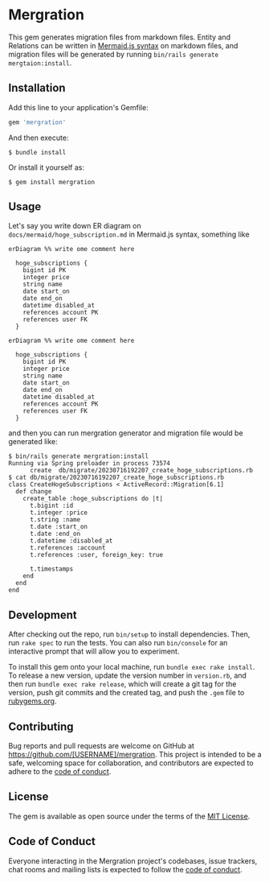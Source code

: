 # Mergration

This gem generates migration files from markdown files.
Entity and Relations can be written in [Mermaid.js syntax](https://mermaid.js.org/syntax/entityRelationshipDiagram.html) on markdown files, and migration files will be generated by running `bin/rails generate mergtaion:install`.

## Installation

Add this line to your application's Gemfile:

```ruby
gem 'mergration'
```

And then execute:

    $ bundle install

Or install it yourself as:

    $ gem install mergration

## Usage

Let's say you write down ER diagram on `docs/mermaid/hoge_subscription.md` in Mermaid.js syntax, something like

```
erDiagram %% write ome comment here

  hoge_subscriptions {
    bigint id PK
    integer price
    string name
    date start_on
    date end_on
    datetime disabled_at
    references account PK
    references user FK
  }
```

```mermaid
erDiagram %% write ome comment here

  hoge_subscriptions {
    bigint id PK
    integer price
    string name
    date start_on
    date end_on
    datetime disabled_at
    references account PK
    references user FK
  }
```


and then you can run mergration generator and migration file would be generated like:

```shell
$ bin/rails generate mergration:install
Running via Spring preloader in process 73574
      create  db/migrate/20230716192207_create_hoge_subscriptions.rb
$ cat db/migrate/20230716192207_create_hoge_subscriptions.rb
class CreateHogeSubscriptions < ActiveRecord::Migration[6.1]
  def change
    create_table :hoge_subscriptions do |t|
      t.bigint :id
      t.integer :price
      t.string :name
      t.date :start_on
      t.date :end_on
      t.datetime :disabled_at
      t.references :account
      t.references :user, foreign_key: true

      t.timestamps
    end
  end
end

```

## Development

After checking out the repo, run `bin/setup` to install dependencies. Then, run `rake spec` to run the tests. You can also run `bin/console` for an interactive prompt that will allow you to experiment.

To install this gem onto your local machine, run `bundle exec rake install`. To release a new version, update the version number in `version.rb`, and then run `bundle exec rake release`, which will create a git tag for the version, push git commits and the created tag, and push the `.gem` file to [rubygems.org](https://rubygems.org).

## Contributing

Bug reports and pull requests are welcome on GitHub at https://github.com/[USERNAME]/mergration. This project is intended to be a safe, welcoming space for collaboration, and contributors are expected to adhere to the [code of conduct](https://github.com/[USERNAME]/mergration/blob/master/CODE_OF_CONDUCT.md).

## License

The gem is available as open source under the terms of the [MIT License](https://opensource.org/licenses/MIT).

## Code of Conduct

Everyone interacting in the Mergration project's codebases, issue trackers, chat rooms and mailing lists is expected to follow the [code of conduct](https://github.com/[USERNAME]/mergration/blob/master/CODE_OF_CONDUCT.md).
